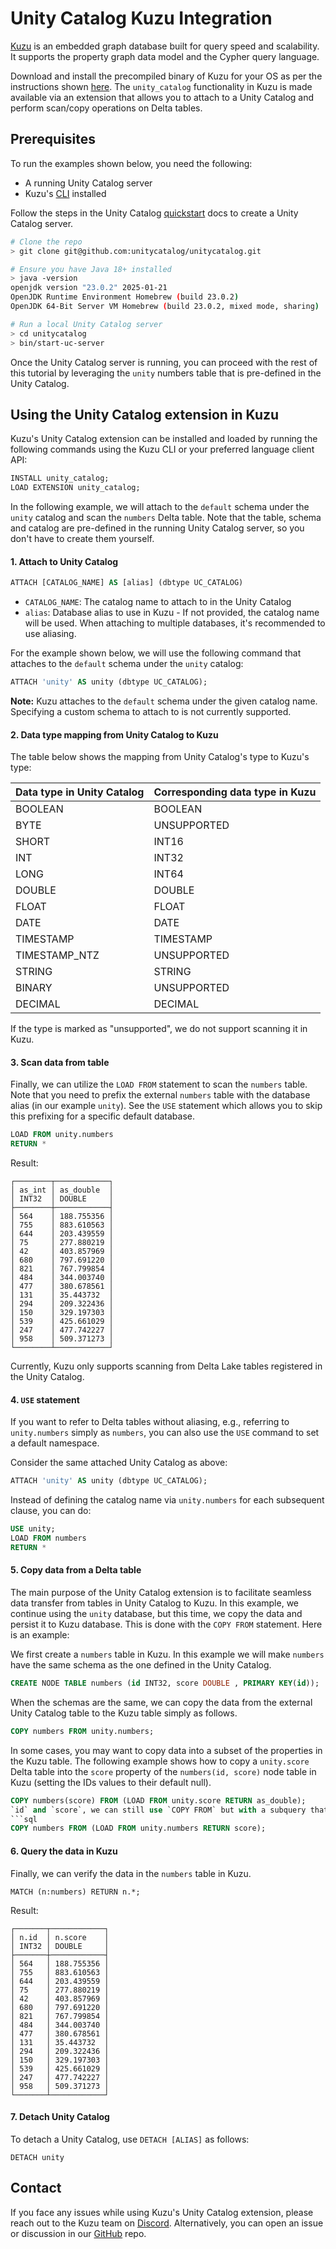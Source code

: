 # Unity Catalog Kuzu Integration

[Kuzu](https://kuzudb.com/) is an embedded graph database built for query speed and scalability. It
supports the property graph data model and the Cypher query language.

Download and install the precompiled binary of Kuzu
for your OS as per the instructions shown [here](https://docs.kuzudb.com/installation/).
The `unity_catalog` functionality in Kuzu is made available via an extension that allows you to attach to a Unity Catalog and perform scan/copy operations on Delta tables.

## Prerequisites

To run the examples shown below, you need the following:

- A running Unity Catalog server
- Kuzu's [CLI](https://docs.kuzudb.com/installation/#command-line-shell) installed

Follow the steps in the Unity Catalog [quickstart](https://docs.unitycatalog.io/quickstart/) docs to create a Unity Catalog server.

```bash
# Clone the repo
> git clone git@github.com:unitycatalog/unitycatalog.git

# Ensure you have Java 18+ installed
> java -version
openjdk version "23.0.2" 2025-01-21
OpenJDK Runtime Environment Homebrew (build 23.0.2)
OpenJDK 64-Bit Server VM Homebrew (build 23.0.2, mixed mode, sharing)

# Run a local Unity Catalog server
> cd unitycatalog
> bin/start-uc-server
```

Once the Unity Catalog server is running, you can proceed with the rest of this tutorial by leveraging
the `unity` numbers table that is pre-defined in the Unity Catalog.

## Using the Unity Catalog extension in Kuzu

Kuzu's Unity Catalog extension can be installed and loaded by running the following commands using the Kuzu CLI
or your preferred language client API:

```sql
INSTALL unity_catalog;
LOAD EXTENSION unity_catalog;
```

In the following example, we will attach to the `default` schema under the `unity` catalog and scan the `numbers` Delta table.
Note that the table, schema and catalog are pre-defined in the running Unity Catalog server, so you don't have to create them yourself.

#### 1. Attach to Unity Catalog

```sql
ATTACH [CATALOG_NAME] AS [alias] (dbtype UC_CATALOG)
```

- `CATALOG_NAME`: The catalog name to attach to in the Unity Catalog
- `alias`: Database alias to use in Kuzu - If not provided, the catalog name will be used.
  When attaching to multiple databases, it's recommended to use aliasing.

For the example shown below, we will use the following command that attaches to the `default` schema under the `unity` catalog:

```sql
ATTACH 'unity' AS unity (dbtype UC_CATALOG);
```

**Note:** Kuzu attaches to the `default` schema under the given catalog name. Specifying a custom schema to attach to is not currently supported.


#### 2. Data type mapping from Unity Catalog to Kuzu

The table below shows the mapping from Unity Catalog's type to Kuzu's type:

| Data type in Unity Catalog | Corresponding data type in Kuzu |
| -------------------------- | ------------------------------- |
| BOOLEAN                    | BOOLEAN                         |
| BYTE                       | UNSUPPORTED                     |
| SHORT                      | INT16                           |
| INT                        | INT32                           |
| LONG                       | INT64                           |
| DOUBLE                     | DOUBLE                          |
| FLOAT                      | FLOAT                           |
| DATE                       | DATE                            |
| TIMESTAMP                  | TIMESTAMP                       |
| TIMESTAMP_NTZ              | UNSUPPORTED                     |
| STRING                     | STRING                          |
| BINARY                     | UNSUPPORTED                     |
| DECIMAL                    | DECIMAL                         |

If the type is marked as "unsupported", we do not support scanning it in Kuzu.
#### 3. Scan data from table

Finally, we can utilize the `LOAD FROM` statement to scan the `numbers` table. Note that you need to prefix the 
external `numbers` table with the database alias (in our example `unity`). See the `USE` statement which allows you to
skip this prefixing for a specific default database.

```sql
LOAD FROM unity.numbers
RETURN *
```

Result:

```
┌────────┬────────────┐
│ as_int │ as_double  │
│ INT32  │ DOUBLE     │
├────────┼────────────┤
│ 564    │ 188.755356 │
│ 755    │ 883.610563 │
│ 644    │ 203.439559 │
│ 75     │ 277.880219 │
│ 42     │ 403.857969 │
│ 680    │ 797.691220 │
│ 821    │ 767.799854 │
│ 484    │ 344.003740 │
│ 477    │ 380.678561 │
│ 131    │ 35.443732  │
│ 294    │ 209.322436 │
│ 150    │ 329.197303 │
│ 539    │ 425.661029 │
│ 247    │ 477.742227 │
│ 958    │ 509.371273 │
└────────┴────────────┘
```

Currently, Kuzu only supports scanning from Delta Lake tables registered in the Unity Catalog.


#### 4. `USE` statement

If you want to refer to Delta tables without aliasing, e.g., referring to `unity.numbers` simply as `numbers`, you can also use the `USE` command to set a default namespace.

Consider the same attached Unity Catalog as above:

```sql
ATTACH 'unity' AS unity (dbtype UC_CATALOG);
```

Instead of defining the catalog name via `unity.numbers` for each subsequent clause, you can do:

```sql
USE unity;
LOAD FROM numbers
RETURN *
```

#### 5. Copy data from a Delta table

The main purpose of the Unity Catalog extension is to facilitate seamless data transfer from tables in Unity Catalog to Kuzu.
In this example, we continue using the `unity` database, but this time,
we copy the data and persist it to Kuzu database. This is done with the `COPY FROM` statement. Here is an example:

We first create a `numbers` table in Kuzu. In this example we will make `numbers` have the same schema as the one defined in the Unity Catalog.

```sql
CREATE NODE TABLE numbers (id INT32, score DOUBLE , PRIMARY KEY(id));
```

When the schemas are the same, we can copy the data from the external Unity Catalog table to the Kuzu table simply as follows.

```sql
COPY numbers FROM unity.numbers;
```
In some cases, you may want to copy data into a subset of the properties in the Kuzu table. The following example shows how to copy a `unity.score` Delta table into the `score` property of the `numbers(id, score)` node table in Kuzu (setting the IDs values to their default null).
```sql
COPY numbers(score) FROM (LOAD FROM unity.score RETURN as_double);
`id` and `score`, we can still use `COPY FROM` but with a subquery that transforms the scanned tuples from `unity.numbers` into the schema of Kuzu table.
```sql
COPY numbers FROM (LOAD FROM unity.numbers RETURN score);
```

#### 6. Query the data in Kuzu

Finally, we can verify the data in the `numbers` table in Kuzu.

```cypher
MATCH (n:numbers) RETURN n.*;
```

Result:
```
┌───────┬────────────┐
│ n.id  │ n.score    │
│ INT32 │ DOUBLE     │
├───────┼────────────┤
│ 564   │ 188.755356 │
│ 755   │ 883.610563 │
│ 644   │ 203.439559 │
│ 75    │ 277.880219 │
│ 42    │ 403.857969 │
│ 680   │ 797.691220 │
│ 821   │ 767.799854 │
│ 484   │ 344.003740 │
│ 477   │ 380.678561 │
│ 131   │ 35.443732  │
│ 294   │ 209.322436 │
│ 150   │ 329.197303 │
│ 539   │ 425.661029 │
│ 247   │ 477.742227 │
│ 958   │ 509.371273 │
└───────┴────────────┘
```

#### 7. Detach Unity Catalog

To detach a Unity Catalog, use `DETACH [ALIAS]` as follows:

```
DETACH unity
```

## Contact

If you face any issues while using Kuzu's Unity Catalog extension,
please reach out to the Kuzu team
on [Discord](https://kuzudb.com/chat). Alternatively,
you can open an issue or discussion in our [GitHub](https://github.com/kuzudb/kuzu) repo.
